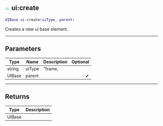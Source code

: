 ## ![client](.gitbook/assets/client.png) ui:create


```lua
UIBase ui:create(uiType, parent)
```

Creates a new ui base element.


------
## Parameters

| Type   | Name | Description              | Optional |
| ------ | ---- | ------------------------ | -------: |
| string | uiType | "frame, |  |
| UIBase | parent |  | ✔ |

------
## Returns

| Type | Description |
| ---- | ----------: |
| UIBase |  |

